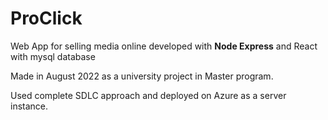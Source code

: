 # ProClick
Web App for selling media online developed with <b>Node Express</b> and React with mysql database

Made in August 2022 as a university project in Master program.

Used complete SDLC approach and deployed on Azure as a server instance.
